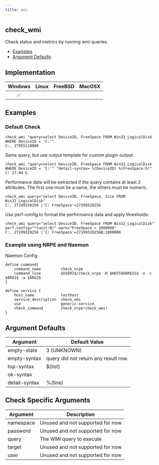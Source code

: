 ```yaml
---
title: wmi
---
```


## check_wmi

Check status and metrics by running wmi queries.

- [Examples](#examples)
- [Argument Defaults](#argument-defaults)

## Implementation

| Windows            | Linux | FreeBSD | MacOSX |
|:------------------:|:-----:|:-------:|:------:|
| :white_check_mark: |       |         |        |

## Examples

### Default Check

    check_wmi "query=select DeviceID, FreeSpace FROM Win32_LogicalDisk WHERE DeviceID = 'C:'"
    C:, 27955118080

Same query, but use output template for custom plugin output:

    check_wmi "query=select DeviceID, FreeSpace FROM Win32_LogicalDisk WHERE DeviceID = 'C:'" "detail-syntax= %(DeviceID) %(FreeSpace:h)"
    C: 27.94 G

Performance data will be extracted if the query contains at least 2 attributes. The first one must be a name, the others must be numeric.

    check_wmi query="select DeviceID, FreeSpace, Size FROM Win32_LogicalDisk"
	C:, 27199328256 |'C: FreeSpace'=27199328256

Use perf-config to format the performance data and apply thresholds:

    check_wmi query="select DeviceID, FreeSpace FROM Win32_LogicalDisk" perf-config="*(unit:B)" warn="FreeSpace > 1000000"
	C:, 27199328256 |'C: FreeSpace'=27199328256B;1000000

### Example using NRPE and Naemon

Naemon Config

    define command{
        command_name         check_nrpe
        command_line         $USER1$/check_nrpe -H $HOSTADDRESS$ -n -c $ARG1$ -a $ARG2$
    }

    define service {
        host_name            testhost
        service_description  check_wmi
        use                  generic-service
        check_command        check_nrpe!check_wmi!
    }

## Argument Defaults

| Argument      | Default Value                        |
| ------------- | ------------------------------------ |
| empty-state   | 3 (UNKNOWN)                          |
| empty-syntax  | query did not return any result row. |
| top-syntax    | \${list}                             |
| ok-syntax     |                                      |
| detail-syntax | %(line)                              |

## Check Specific Arguments

| Argument  | Description                      |
| --------- | -------------------------------- |
| namespace | Unused and not supported for now |
| password  | Unused and not supported for now |
| query     | The WMI query to execute         |
| target    | Unused and not supported for now |
| user      | Unused and not supported for now |

